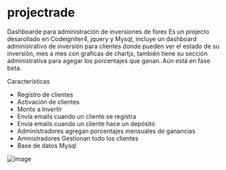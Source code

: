 # projectrade

Dashboarde para administración de inversiones de forex
Es un projecto desarollado en Codeigniter4, jquery y Mysql, incluye un dashboard administrativo de inversión para clientes donde pueden ver el estado de su inversión, mes a mes con graficas de chartjs, también tiene su sección administrativa para agegar los porcentajes que ganan. Aún está en fase beta.

Características
- Registro de clientes
- Activación de clientes
- Monto a Invertir
- Envía emails cuando un cliente se registra
- Envía emails cuando un cliente hace un depósito
- Administradores agregan porcentajes mensuales de ganancias
- Aministradores Gestionan todo los clientes
- Base de datos Mysql 

![image](https://user-images.githubusercontent.com/47654456/136291447-de6aa454-5cb3-4d08-9cd4-3eecc4183f25.png)
